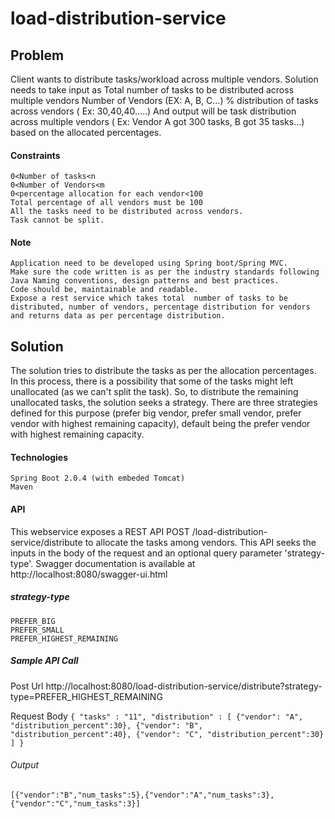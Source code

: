 # load-distribution-service
## Problem 

Client wants to distribute tasks/workload across multiple vendors. Solution needs to take input as 
    Total number of tasks to be distributed across multiple vendors
    Number of Vendors (EX: A, B, C…)
    % distribution of tasks across vendors ( Ex: 30,40,40…..)
And output will be task distribution across multiple vendors ( Ex: Vendor A got 300 tasks, B got 35 tasks…) based on the allocated percentages.

#### Constraints
    0<Number of tasks<n
    0<Number of Vendors<m
    0<percentage allocation for each vendor<100
    Total percentage of all vendors must be 100
    All the tasks need to be distributed across vendors.
    Task cannot be split. 
#### Note

    Application need to be developed using Spring boot/Spring MVC.
    Make sure the code written is as per the industry standards following Java Naming conventions, design patterns and best practices.
    Code should be, maintainable and readable.
    Expose a rest service which takes total  number of tasks to be distributed, number of vendors, percentage distribution for vendors and returns data as per percentage distribution.
    
## Solution
The solution tries to distribute the tasks as per the allocation percentages. In this process, there is a possibility
that some of the tasks might left unallocated (as we can't split the task). So, to distribute the remaining unallocated tasks,
the solution seeks a strategy. There are three strategies defined for this purpose (prefer big vendor, prefer small vendor, 
prefer vendor with highest remaining capacity), default being the prefer vendor with highest remaining capacity.

#### Technologies
    Spring Boot 2.0.4 (with embeded Tomcat)
    Maven
    
#### API
This webservice exposes a REST API POST /load-distribution-service/distribute to allocate the tasks among vendors. This API seeks the inputs in the body of the request and an optional query parameter 'strategy-type'.
Swagger documentation is available at http://localhost:8080/swagger-ui.html

##### strategy-type
    PREFER_BIG
    PREFER_SMALL
    PREFER_HIGHEST_REMAINING
    
##### Sample API Call

Post Url http://localhost:8080/load-distribution-service/distribute?strategy-type=PREFER_HIGHEST_REMAINING

Request Body
`{
  "tasks" : "11",
  "distribution" : [
	  {"vendor": "A", "distribution_percent":30},
	  {"vendor": "B", "distribution_percent":40},
	  {"vendor": "C", "distribution_percent":30}
  ]
}`

###### Output
`[{"vendor":"B","num_tasks":5},{"vendor":"A","num_tasks":3},{"vendor":"C","num_tasks":3}]`
